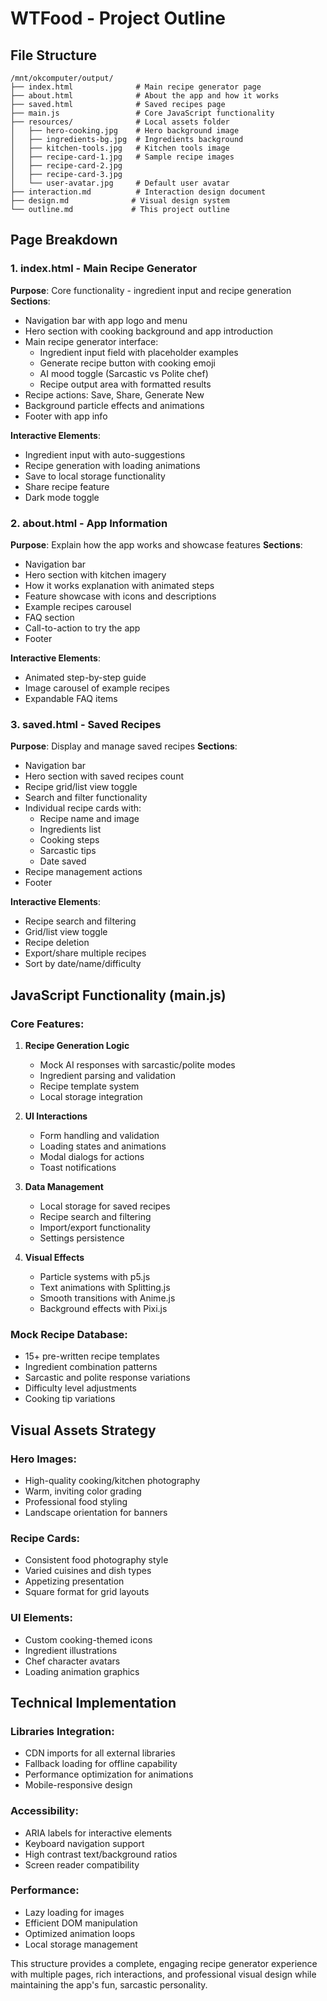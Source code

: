 # WTFood - Project Outline

## File Structure
```
/mnt/okcomputer/output/
├── index.html              # Main recipe generator page
├── about.html              # About the app and how it works  
├── saved.html              # Saved recipes page
├── main.js                 # Core JavaScript functionality
├── resources/              # Local assets folder
│   ├── hero-cooking.jpg    # Hero background image
│   ├── ingredients-bg.jpg  # Ingredients background
│   ├── kitchen-tools.jpg   # Kitchen tools image
│   ├── recipe-card-1.jpg   # Sample recipe images
│   ├── recipe-card-2.jpg
│   ├── recipe-card-3.jpg
│   └── user-avatar.jpg     # Default user avatar
├── interaction.md          # Interaction design document
├── design.md              # Visual design system
└── outline.md             # This project outline
```

## Page Breakdown

### 1. index.html - Main Recipe Generator
**Purpose**: Core functionality - ingredient input and recipe generation
**Sections**:
- Navigation bar with app logo and menu
- Hero section with cooking background and app introduction
- Main recipe generator interface:
  - Ingredient input field with placeholder examples
  - Generate recipe button with cooking emoji
  - AI mood toggle (Sarcastic vs Polite chef)
  - Recipe output area with formatted results
- Recipe actions: Save, Share, Generate New
- Background particle effects and animations
- Footer with app info

**Interactive Elements**:
- Ingredient input with auto-suggestions
- Recipe generation with loading animations
- Save to local storage functionality
- Share recipe feature
- Dark mode toggle

### 2. about.html - App Information
**Purpose**: Explain how the app works and showcase features
**Sections**:
- Navigation bar
- Hero section with kitchen imagery
- How it works explanation with animated steps
- Feature showcase with icons and descriptions
- Example recipes carousel
- FAQ section
- Call-to-action to try the app
- Footer

**Interactive Elements**:
- Animated step-by-step guide
- Image carousel of example recipes
- Expandable FAQ items

### 3. saved.html - Saved Recipes
**Purpose**: Display and manage saved recipes
**Sections**:
- Navigation bar
- Hero section with saved recipes count
- Recipe grid/list view toggle
- Search and filter functionality
- Individual recipe cards with:
  - Recipe name and image
  - Ingredients list
  - Cooking steps
  - Sarcastic tips
  - Date saved
- Recipe management actions
- Footer

**Interactive Elements**:
- Recipe search and filtering
- Grid/list view toggle
- Recipe deletion
- Export/share multiple recipes
- Sort by date/name/difficulty

## JavaScript Functionality (main.js)

### Core Features:
1. **Recipe Generation Logic**
   - Mock AI responses with sarcastic/polite modes
   - Ingredient parsing and validation
   - Recipe template system
   - Local storage integration

2. **UI Interactions**
   - Form handling and validation
   - Loading states and animations
   - Modal dialogs for actions
   - Toast notifications

3. **Data Management**
   - Local storage for saved recipes
   - Recipe search and filtering
   - Import/export functionality
   - Settings persistence

4. **Visual Effects**
   - Particle systems with p5.js
   - Text animations with Splitting.js
   - Smooth transitions with Anime.js
   - Background effects with Pixi.js

### Mock Recipe Database:
- 15+ pre-written recipe templates
- Ingredient combination patterns
- Sarcastic and polite response variations
- Difficulty level adjustments
- Cooking tip variations

## Visual Assets Strategy

### Hero Images:
- High-quality cooking/kitchen photography
- Warm, inviting color grading
- Professional food styling
- Landscape orientation for banners

### Recipe Cards:
- Consistent food photography style
- Varied cuisines and dish types
- Appetizing presentation
- Square format for grid layouts

### UI Elements:
- Custom cooking-themed icons
- Ingredient illustrations
- Chef character avatars
- Loading animation graphics

## Technical Implementation

### Libraries Integration:
- CDN imports for all external libraries
- Fallback loading for offline capability
- Performance optimization for animations
- Mobile-responsive design

### Accessibility:
- ARIA labels for interactive elements
- Keyboard navigation support
- High contrast text/background ratios
- Screen reader compatibility

### Performance:
- Lazy loading for images
- Efficient DOM manipulation
- Optimized animation loops
- Local storage management

This structure provides a complete, engaging recipe generator experience with multiple pages, rich interactions, and professional visual design while maintaining the app's fun, sarcastic personality.